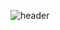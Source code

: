 
![header](https://capsule-render.vercel.app/api?type=cylinder&color=auto&height=200&section=header&text=jeongdohye%20&fontSize=80)


